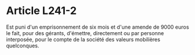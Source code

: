 # Article L241-2

Est puni d'un emprisonnement de six mois et d'une amende de 9000 euros le fait, pour des gérants, d'émettre, directement ou par personne interposée, pour le compte de la société des valeurs mobilières quelconques.
